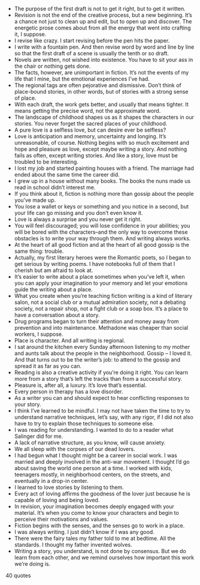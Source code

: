  - The purpose of the first draft is not to get it right, but to get it written.
 - Revision is not the end of the creative process, but a new beginning. It’s a chance not just to clean up and edit, but to open up and discover. The energetic prose comes about from all the energy that went into crafting it, I suppose.
 - I revise like crazy. I start revising before the pen hits the paper.
 - I write with a fountain pen. And then revise word by word and line by line so that the first draft of a scene is usually the tenth or so draft.
 - Novels are written, not wished into existence. You have to sit your ass in the chair or nothing gets done.
 - The facts, however, are unimportant in fiction. It’s not the events of my life that I mine, but the emotional experiences I’ve had.
 - The regional tags are often pejorative and dismissive. Don’t think of place-bound stories, in other words, but of stories with a strong sense of place.
 - With each draft, the work gets better, and usually that means tighter. It means getting the precise word, not the approximate word.
 - The landscape of childhood shapes us as it shapes the characters in our stories. You never forget the sacred places of your childhood.
 - A pure love is a selfless love, but can desire ever be selfless?
 - Love is anticipation and memory, uncertainty and longing. It’s unreasonable, of course. Nothing begins with so much excitement and hope and pleasure as love, except maybe writing a story. And nothing fails as often, except writing stories. And like a story, love must be troubled to be interesting.
 - I lost my job and started painting houses with a friend. The marriage had ended about the same time the career did.
 - I grew up in a house without many books. The books the nuns made us read in school didn’t interest me.
 - If you think about it, fiction is nothing more than gossip about the people you’ve made up.
 - You lose a wallet or keys or something and you notice in a second, but your life can go missing and you don’t even know it.
 - Love is always a surprise and you never get it right.
 - You will feel discouraged; you will lose confidence in your abilities; you will be bored with the characters–and the only way to overcome these obstacles is to write your way through them. And writing always works.
 - At the heart of all good fiction and at the heart of all good gossip is the same thing: trouble.
 - Actually, my first literary heroes were the Romantic poets, so I began to get serious by writing poems. I have notebooks full of them that I cherish but am afraid to look at.
 - It’s easier to write about a place sometimes when you’ve left it, when you can apply your imagination to your memory and let your emotions guide the writing about a place.
 - What you create when you’re teaching fiction writing is a kind of literary salon, not a social club or a mutual admiration society, not a debating society, not a repair shop, not a fight club or a soap box. It’s a place to have a conversation about a story.
 - Drug programs began to turn their attention and money away from prevention and into maintenance. Methadone was cheaper than social workers, I suppose.
 - Place is character. And all writing is regional.
 - I sat around the kitchen every Sunday afternoon listening to my mother and aunts talk about the people in the neighborhood. Gossip – I loved it. And that turns out to be the writer’s job: to attend to the gossip and spread it as far as you can.
 - Reading is also a creative activity if you’re doing it right. You can learn more from a story that’s left the tracks than from a successful story.
 - Pleasure is, after all, a luxury. It’s love that’s essential.
 - Every person in therapy has a love disorder.
 - As a writer you can and should expect to hear conflicting responses to your story.
 - I think I’ve learned to be mindful. I may not have taken the time to try to understand narrative techniques, let’s say, with any rigor, if I did not also have to try to explain those techniques to someone else.
 - I was reading for understanding. I wanted to do to a reader what Salinger did for me.
 - A lack of narrative structure, as you know, will cause anxiety.
 - We all sleep with the corpses of our dead lovers.
 - I had begun what I thought might be a career in social work. I was married and deeply involved in the anti-war movement. I thought I’d go about saving the world one person at a time. I worked with kids, teenagers mostly, in neighborhood centers, on the streets, and eventually in a drop-in center.
 - I learned to love stories by listening to them.
 - Every act of loving affirms the goodness of the lover just because he is capable of loving and being loved.
 - In revision, your imagination becomes deeply engaged with your material. It’s when you come to know your characters and begin to perceive their motivations and values.
 - Fiction begins with the senses, and the senses go to work in a place.
 - I was always writing. I just didn’t know if I was any good.
 - There were the fairy tales my father told to me at bedtime. All the standards. I thought my father invented wolves.
 - Writing a story, you understand, is not done by consensus. But we do learn from each other, and we remind ourselves how important this work we’re doing is.

40 quotes
